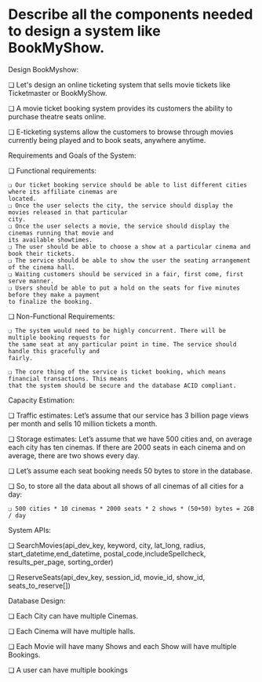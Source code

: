 # Describe all the components needed to design a system like BookMyShow.

Design BookMyshow:

❏ Let's design an online ticketing system that sells movie tickets like
Ticketmaster or BookMyShow.

❏ A movie ticket booking system provides its customers the ability to purchase
theatre seats online.

❏ E-ticketing systems allow the customers to browse through movies currently
being played and to book seats, anywhere anytime.

Requirements and Goals of the System:

❏ Functional requirements:

    ❏ Our ticket booking service should be able to list different cities where its affiliate cinemas are
    located.
    ❏ Once the user selects the city, the service should display the movies released in that particular
    city.
    ❏ Once the user selects a movie, the service should display the cinemas running that movie and
    its available showtimes.
    ❏ The user should be able to choose a show at a particular cinema and book their tickets.
    ❏ The service should be able to show the user the seating arrangement of the cinema hall.
    ❏ Waiting customers should be serviced in a fair, first come, first serve manner.
    ❏ Users should be able to put a hold on the seats for five minutes before they make a payment
    to finalize the booking.

❏ Non-Functional Requirements:

    ❏ The system would need to be highly concurrent. There will be multiple booking requests for
    the same seat at any particular point in time. The service should handle this gracefully and
    fairly.

    ❏ The core thing of the service is ticket booking, which means financial transactions. This means
    that the system should be secure and the database ACID compliant.

Capacity Estimation:

❏ Traffic estimates: Let’s assume that our service has 3 billion page views per
month and sells 10 million tickets a month.

❏ Storage estimates: Let’s assume that we have 500 cities and, on average
each city has ten cinemas. If there are 2000 seats in each cinema and on
average, there are two shows every day.

❏ Let’s assume each seat booking needs 50 bytes to store in the database.

❏ So, to store all the data about all shows of all cinemas of all cities for a day:

    ❏ 500 cities * 10 cinemas * 2000 seats * 2 shows * (50+50) bytes = 2GB / day

System APIs:

❏ SearchMovies(api_dev_key, keyword, city, lat_long, radius,
start_datetime,end_datetime, postal_code,includeSpellcheck,
results_per_page, sorting_order)    

❏ ReserveSeats(api_dev_key, session_id, movie_id, show_id,
seats_to_reserve[])

Database Design:

❏ Each City can have multiple Cinemas.

❏ Each Cinema will have multiple halls.

❏ Each Movie will have many Shows and each Show will have multiple
Bookings.

❏ A user can have multiple bookings